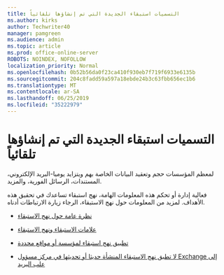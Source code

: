 ```yaml
---
title: التسميات استبقاء الجديدة التي تم إنشاؤها تلقائياً
ms.author: kirks
author: Techwriter40
manager: pamgreen
ms.audience: admin
ms.topic: article
ms.prod: office-online-server
ROBOTS: NOINDEX, NOFOLLOW
localization_priority: Normal
ms.openlocfilehash: 0b52b56da0f23ca410f930eb7f719f6933e6135b
ms.sourcegitcommit: 204c8fadd59a597a18ebde24b3c63fbb656ec1b6
ms.translationtype: MT
ms.contentlocale: ar-SA
ms.lasthandoff: 06/25/2019
ms.locfileid: "35222979"
---
```

# <a name="new-retention-labels-created-automatically"></a>التسميات استبقاء الجديدة التي تم إنشاؤها تلقائياً

لمعظم المؤسسات حجم وتعقيد البيانات الخاصة بهم ويتزايد يوميا-البريد الإلكتروني، المستندات، الرسائل الفورية، والمزيد.

فعالية إدارة أو تحكم هذه المعلومات الهامة، نهج استبقاء تساعدك في تحقيق هذه الأهداف. لمزيد من المعلومات حول نهج الاستبقاء، الرجاء زيارة الارتباطات أدناه.

- [نظرة عامة حول نهج الاستبقاء](https://docs.microsoft.com/office365/securitycompliance/retention-policies)

- [علامات الاستبقاء ونهج الاستبقاء](https://docs.microsoft.com/exchange/security-and-compliance/messaging-records-management/retention-tags-and-policies)

- [تطبيق نهج استبقاء لمؤسسة أو مواقع محددة](https://docs.microsoft.com/office365/securitycompliance/retention-policies#applying-a-retention-policy-to-an-entire-organization-or-specific-locations)

- [لا تطبق نهج الاستبقاء المنشأة حديثا أو تحديثها في مركز مسؤول Exchange إلى علب البريد](https://docs.microsoft.com/alchemyinsights/retention-policies-in-exchange-admin-center-not-working)

